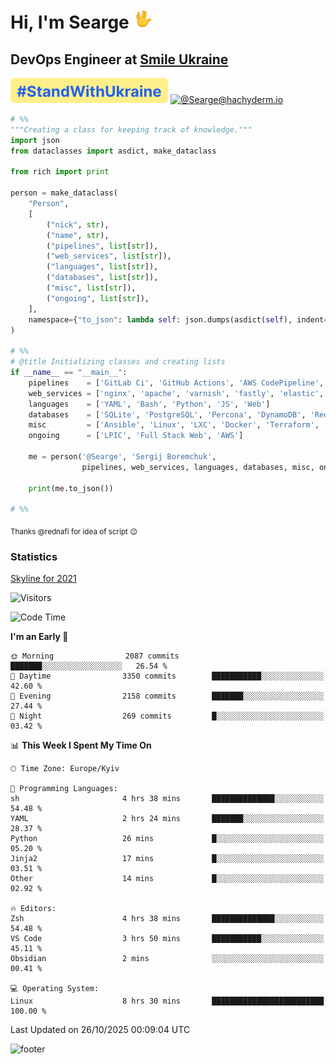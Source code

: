 # Hi, I'm Searge <img src="images/vulcan.webp" style="display: inline-block; margin: 0; height: 2rem" alt="Vulcan salute" />

## DevOps Engineer at [Smile Ukraine](https://smile-ukraine.com/en)

[![Stand With Ukraine](https://raw.githubusercontent.com/vshymanskyy/StandWithUkraine/main/badges/StandWithUkraine.svg)](https://stand-with-ukraine.pp.ua)
<a rel="me" href="https://hachyderm.io/@Searge">![@Searge@hachyderm.io](https://img.shields.io/badge/-@Searge-%232B90D9?logo=mastodon&logoColor=white)</a>

```python
# %%
"""Creating a class for keeping track of knowledge."""
import json
from dataclasses import asdict, make_dataclass

from rich import print

person = make_dataclass(
    "Person",
    [
        ("nick", str),
        ("name", str),
        ("pipelines", list[str]),
        ("web_services", list[str]),
        ("languages", list[str]),
        ("databases", list[str]),
        ("misc", list[str]),
        ("ongoing", list[str]),
    ],
    namespace={"to_json": lambda self: json.dumps(asdict(self), indent=4)},
)

# %%
# @title Initializing classes and creating lists
if __name__ == "__main__":
    pipelines    = ['GitLab Ci', 'GitHub Actions', 'AWS CodePipeline', 'Jenkins']
    web_services = ['nginx', 'apache', 'varnish', 'fastly', 'elastic', 'solr']
    languages    = ['YAML', 'Bash', 'Python', 'JS', 'Web']
    databases    = ['SQLite', 'PostgreSQL', 'Percona', 'DynamoDB', 'Redis']
    misc         = ['Ansible', 'Linux', 'LXC', 'Docker', 'Terraform', 'AWS']
    ongoing      = ['LPIC', 'Full Stack Web', 'AWS']

    me = person('@Searge', 'Sergij Boremchuk',
                pipelines, web_services, languages, databases, misc, ongoing)

    print(me.to_json())

# %%

```

<sub>Thanks @rednafi for idea of script :wink:</sub>

### Statistics

[Skyline for 2021](https://skyline.github.com/Searge/2021)

![Visitors](https://komarev.com/ghpvc/?username=searge&label=Profile%20views&color=0e75b6&style=flat) 
<!--START_SECTION:waka-->
![Code Time](http://img.shields.io/badge/Code%20Time-3%2C787%20hrs%209%20mins-blue)

**I'm an Early 🐤** 

```text
🌞 Morning                2087 commits        ███████░░░░░░░░░░░░░░░░░░   26.54 % 
🌆 Daytime                3350 commits        ███████████░░░░░░░░░░░░░░   42.60 % 
🌃 Evening                2158 commits        ███████░░░░░░░░░░░░░░░░░░   27.44 % 
🌙 Night                  269 commits         █░░░░░░░░░░░░░░░░░░░░░░░░   03.42 % 
```


📊 **This Week I Spent My Time On** 

```text
🕑︎ Time Zone: Europe/Kyiv

💬 Programming Languages: 
sh                       4 hrs 38 mins       ██████████████░░░░░░░░░░░   54.48 % 
YAML                     2 hrs 24 mins       ███████░░░░░░░░░░░░░░░░░░   28.37 % 
Python                   26 mins             █░░░░░░░░░░░░░░░░░░░░░░░░   05.20 % 
Jinja2                   17 mins             █░░░░░░░░░░░░░░░░░░░░░░░░   03.51 % 
Other                    14 mins             █░░░░░░░░░░░░░░░░░░░░░░░░   02.92 % 

🔥 Editors: 
Zsh                      4 hrs 38 mins       ██████████████░░░░░░░░░░░   54.48 % 
VS Code                  3 hrs 50 mins       ███████████░░░░░░░░░░░░░░   45.11 % 
Obsidian                 2 mins              ░░░░░░░░░░░░░░░░░░░░░░░░░   00.41 % 

💻 Operating System: 
Linux                    8 hrs 30 mins       █████████████████████████   100.00 % 
```


 Last Updated on 26/10/2025 00:09:04 UTC
<!--END_SECTION:waka-->

![footer](https://capsule-render.vercel.app/api?type=waving&color=gradient&customColorList=14,21&height=82&section=footer)
